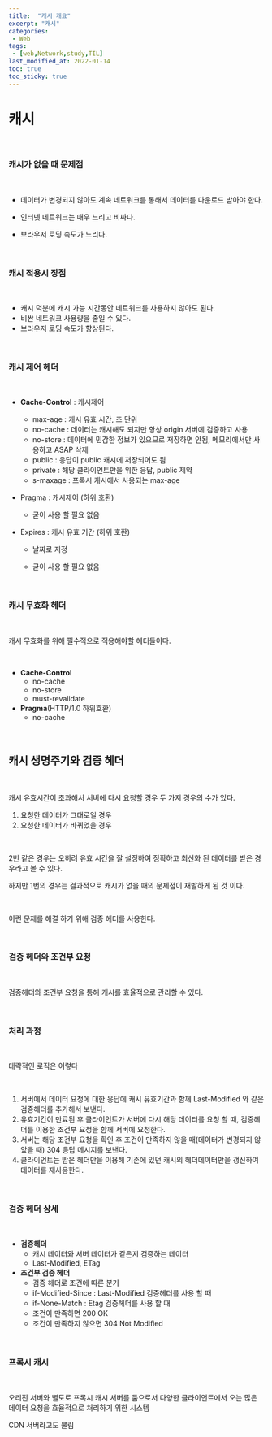 ```yaml
---
title:  "캐시 개요"
excerpt: "캐시"
categories:
 - Web
tags:
 - [web,Network,study,TIL]
last_modified_at: 2022-01-14
toc: true
toc_sticky: true
---
```


# 캐시

<br>



### 캐시가 없을 때 문제점

<br>


- 데이터가 변경되지 않아도 계속 네트워크를 통해서 데이터를 다운로드 받아야 한다.

- 인터넷 네트워크는 매우 느리고 비싸다.

- 브라우저 로딩 속도가 느리다.

<br>


### 캐시 적용시 장점

<br>


- 캐시 덕분에 캐시 가능 시간동안 네트워크를 사용하지 않아도 된다.
- 비싼 네트워크 사용량을 줄일 수 있다.
- 브라우저 로딩 속도가 향상된다.

<br>


### 캐시 제어 헤더 

<br>


- **Cache-Control** : 캐시제어

  - max-age : 캐시 유효 시간, 초 단위
  - no-cache : 데이터는 캐시해도 되지만 항상 origin 서버에 검증하고 사용
  - no-store : 데이터에 민감한 정보가 있으므로 저장하면 안됨, 메모리에서만 사용하고 ASAP 삭제
  - public : 응답이 public 캐시에 저장되어도 됨
  - private : 해당 클라이언트만을 위한 응답, public 제약
  - s-maxage : 프록시 캐시에서 사용되는 max-age

- Pragma :  캐시제어 (하위 호환)

  - 굳이 사용 할 필요 없음

- Expires : 캐시 유효 기간 (하위 호환)

  - 날짜로 지정

  - 굳이 사용 할 필요 없음

<br>


### 캐시 무효화 헤더

<br>


캐시 무효화를 위해 필수적으로 적용해야할 헤더들이다.

<br>


- **Cache-Control**
  - no-cache
  - no-store
  - must-revalidate
- **Pragma**(HTTP/1.0 하위호환)
  - no-cache 


<br>



## 캐시 생명주기와 검증 헤더

<br>


캐시 유효시간이 초과해서 서버에 다시 요청할 경우 두 가지 경우의 수가 있다.

1. 요청한 데이터가 그대로일 경우
2. 요청한 데이터가 바뀌었을 경우

<br>


2번 같은 경우는 오히려 유효 시간을 잘 설정하여 정확하고 최신화 된 데이터를 받은 경우라고 볼 수 있다.

하지만 1번의 경우는 결과적으로 캐시가 없을 때의 문제점이 재발하게 된 것 이다.

<br>


이런 문제를 해결 하기 위해 검증 헤더를 사용한다.


<br>



### 검증 헤더와 조건부 요청

<br>


검증헤더와 조건부 요청을 통해 캐시를 효율적으로 관리할 수 있다.


<br>



### 처리 과정

<br>




대략적인 로직은 이렇다

<br>


1. 서버에서 데이터 요청에 대한 응답에 캐시 유효기간과 함께 Last-Modified 와 같은 검증헤더를 추가해서 보낸다.
2. 유효기간이 만료된 후 클라이언트가 서버에 다시 해당 데이터를 요청 할 때, 검증헤더를 이용한 조건부 요청을 함께 서버에 요청한다.
3. 서버는 해당 조건부 요청을 확인 후 조건이 만족하지 않을 때(데이터가 변경되지 않았을 때) 304 응답 메시지를 보낸다.
4. 클라이언트는 받은 헤더만을 이용해 기존에 있던 캐시의 헤더데이터만을 갱신하여 데이터를 재사용한다.

<br>




### 검증 헤더 상세


<br>



- **검증헤더** 
  - 캐시 데이터와 서버 데이터가 같은지 검증하는 데이터
  - Last-Modified, ETag
- **조건부 검증 헤더**
  - 검증 헤더로 조건에 따른 분기
  - if-Modified-Since : Last-Modified 검증헤더를 사용 할 때
  - if-None-Match : Etag 검증헤더를 사용 할 때
  - 조건이 만족하면 200 OK
  - 조건이 만족하지 않으면 304 Not Modified



<br>


### 프록시 캐시


<br>



오리진 서버와 별도로 프록시 캐시 서버를 둠으로서 다양한 클라이언트에서 오는 많은 데이터 요청을 효율적으로 처리하기 위한 시스템



CDN 서버라고도 불림



<br>






